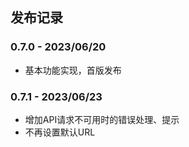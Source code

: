 ## 发布记录

### 0.7.0 - 2023/06/20

- 基本功能实现，首版发布

### 0.7.1 - 2023/06/23

- 增加API请求不可用时的错误处理、提示
- 不再设置默认URL